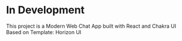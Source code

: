 # In Development

This project is a Modern Web Chat App built with React and Chakra UI
<br>
Based on Template: Horizon UI
